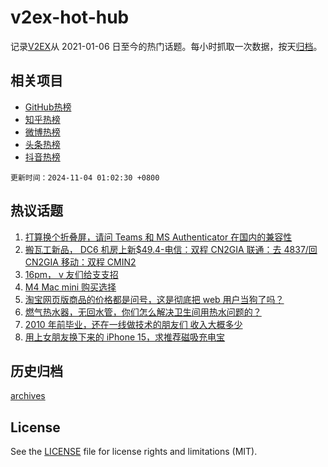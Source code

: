 # v2ex-hot-hub

 记录[V2EX](https://www.v2ex.com/)从 2021-01-06 日至今的热门话题。每小时抓取一次数据，按天[归档](archives)。
 
 ## 相关项目

- [GitHub热榜](https://github.com/it985/github-hot-hub)
- [知乎热榜](https://github.com/it985/zhihu-hot-hub)
- [微博热榜](https://github.com/it985/weibo-hot-hub)
- [头条热榜](https://github.com/it985/toutiao-hot-hub)
- [抖音热榜](https://github.com/it985/douyin-hot-hub)


 `更新时间：2024-11-04 01:02:30 +0800`

## 热议话题

1. [打算换个折叠屏，请问 Teams 和 MS Authenticator 在国内的兼容性](https://www.v2ex.com/t/1086142)
1. [搬瓦工新品， DC6 机房上新$49.4-电信：双程 CN2GIA 联通：去 4837/回 CN2GIA 移动：双程 CMIN2](https://www.v2ex.com/t/1086127)
1. [16pm， v 友们给支支招](https://www.v2ex.com/t/1086122)
1. [M4 Mac mini 购买选择](https://www.v2ex.com/t/1086164)
1. [淘宝网页版商品的价格都是问号，这是彻底把 web 用户当狗了吗？](https://www.v2ex.com/t/1086121)
1. [燃气热水器，无回水管，你们怎么解决卫生间用热水问题的？](https://www.v2ex.com/t/1086136)
1. [2010 年前毕业，还在一线做技术的朋友们 收入大概多少](https://www.v2ex.com/t/1086183)
1. [用上女朋友换下来的 iPhone 15，求推荐磁吸充电宝](https://www.v2ex.com/t/1086155)

## 历史归档

[archives](archives)

## License

See the [LICENSE](LICENSE) file for license rights and limitations (MIT).
